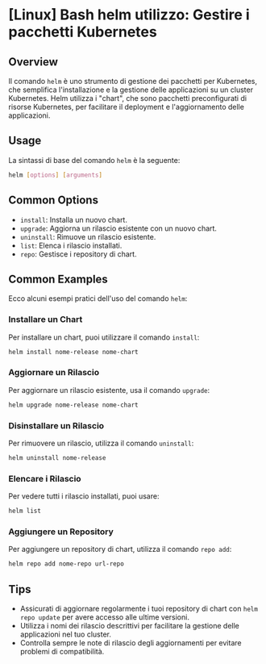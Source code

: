 # [Linux] Bash helm utilizzo: Gestire i pacchetti Kubernetes

## Overview
Il comando `helm` è uno strumento di gestione dei pacchetti per Kubernetes, che semplifica l'installazione e la gestione delle applicazioni su un cluster Kubernetes. Helm utilizza i "chart", che sono pacchetti preconfigurati di risorse Kubernetes, per facilitare il deployment e l'aggiornamento delle applicazioni.

## Usage
La sintassi di base del comando `helm` è la seguente:

```bash
helm [options] [arguments]
```

## Common Options
- `install`: Installa un nuovo chart.
- `upgrade`: Aggiorna un rilascio esistente con un nuovo chart.
- `uninstall`: Rimuove un rilascio esistente.
- `list`: Elenca i rilascio installati.
- `repo`: Gestisce i repository di chart.

## Common Examples
Ecco alcuni esempi pratici dell'uso del comando `helm`:

### Installare un Chart
Per installare un chart, puoi utilizzare il comando `install`:

```bash
helm install nome-release nome-chart
```

### Aggiornare un Rilascio
Per aggiornare un rilascio esistente, usa il comando `upgrade`:

```bash
helm upgrade nome-release nome-chart
```

### Disinstallare un Rilascio
Per rimuovere un rilascio, utilizza il comando `uninstall`:

```bash
helm uninstall nome-release
```

### Elencare i Rilascio
Per vedere tutti i rilascio installati, puoi usare:

```bash
helm list
```

### Aggiungere un Repository
Per aggiungere un repository di chart, utilizza il comando `repo add`:

```bash
helm repo add nome-repo url-repo
```

## Tips
- Assicurati di aggiornare regolarmente i tuoi repository di chart con `helm repo update` per avere accesso alle ultime versioni.
- Utilizza i nomi dei rilascio descrittivi per facilitare la gestione delle applicazioni nel tuo cluster.
- Controlla sempre le note di rilascio degli aggiornamenti per evitare problemi di compatibilità.
